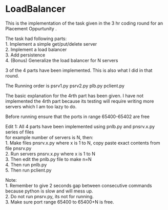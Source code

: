 # LoadBalancer

This is the implementation of the task given in the 3 hr coding round for an Placement Oppurtunity .

The task had following parts:  
    1. Implement a simple get/put/delete server  
    2. Implement a load balancer  
    3. Add persistence  
    4. (Bonus) Generalize the load balancer for N servers  

3 of the 4 parts have been implemented. This is also what I did in that round.

The Running order is psrv1.py psrv2.py plb.py pclient.py

The basic explanation for the 4rth part has been given. I have not implemented the 4rth part because its testing will require writing more servers which I am too lazy to do.

Before running ensure that the ports in range 65400-65402 are free

Edit 1:
All 4 parts have been implemented using pnlb.py and pnsrv.x.py series of files  
for example number of servers is N, then:  
    1. Make files pnsrv.x.py where x is 1 to N, copy paste exact contents from file pnsrv.py  
    2. Run servers pnsrv.x.py where x is 1 to N  
    3. Then edit the pnlb.py file to make n=N  
    4. Then run pnlb.py  
    5. Then run pclient.py  

Note:  
    1. Remember to give 2 seconds gap between consecutive commands because python is slow and will mess up.  
    2. Do not run pnsrv.py, its not for running.  
    3. Make sure port range 65400 to 65400+N is free.  
